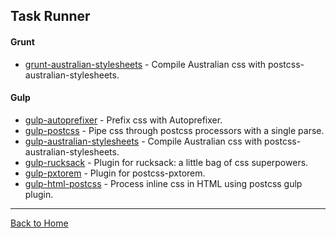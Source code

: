 ## Task Runner

#### Grunt

- [grunt-australian-stylesheets](https://github.com/stevemao/grunt-australian-stylesheets) - Compile Australian css with postcss-australian-stylesheets.

#### Gulp

- [gulp-autoprefixer](https://github.com/sindresorhus/gulp-autoprefixer) - Prefix css with Autoprefixer.
- [gulp-postcss](https://github.com/postcss/gulp-postcss) - Pipe css through postcss processors with a single parse.
- [gulp-australian-stylesheets](https://github.com/stevemao/gulp-australian-stylesheets) - Compile Australian css with postcss-australian-stylesheets.
- [gulp-rucksack](https://github.com/seaneking/gulp-rucksack) - Plugin for rucksack: a little bag of css superpowers.
- [gulp-pxtorem](https://github.com/cuth/gulp-pxtorem) - Plugin for postcss-pxtorem.
- [gulp-html-postcss](https://github.com/StartPolymer/gulp-html-postcss) - Process inline css in HTML using postcss gulp plugin.

---

[Back to Home](https://github.com/jdrgomes/awesome-postcss)
